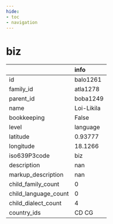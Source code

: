 ```yaml
---
hide:
- toc
- navigation
---
```

# biz
|                      | info       |
|:---------------------|:-----------|
| id                   | balo1261   |
| family_id            | atla1278   |
| parent_id            | boba1249   |
| name                 | Loi-Likila |
| bookkeeping          | False      |
| level                | language   |
| latitude             | 0.93777    |
| longitude            | 18.1266    |
| iso639P3code         | biz        |
| description          | nan        |
| markup_description   | nan        |
| child_family_count   | 0          |
| child_language_count | 0          |
| child_dialect_count  | 4          |
| country_ids          | CD CG      |